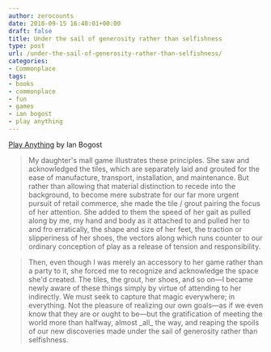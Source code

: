 ```yaml
---
author: zerocounts
date: 2018-09-15 16:40:01+00:00
draft: false
title: Under the sail of generosity rather than selfishness
type: post
url: /under-the-sail-of-generosity-rather-than-selfishness/
categories:
- Commonplace
tags:
- books
- commonplace
- fun
- games
- ian bogost
- play anything
---
```


[Play Anything](http://bogost.com/books/play-anything/) by Ian Bogost


<blockquote>My daughter's mall game illustrates these principles. She saw and acknowledged the tiles, which are separately laid and grouted for the ease of manufacture, transport, installation, and maintenance. But rather than allowing that material distinction to recede into the background, to become mere substrate for our far more urgent pursuit of retail commerce, she made the tile / grout pairing the focus of her attention. She added to them the speed of her gait as pulled along by me, my hand and body as it attached to and pulled her to and fro erratically, the shape and size of her feet, the traction or slipperiness of her shoes, the vectors along which runs counter to our ordinary conception of play as a release of tension and responsibility.</blockquote>




<blockquote>Then, even though I was merely an accessory to her game rather than a party to it, she forced me to recognize and acknowledge the space she'd created. The tiles, the grout, her shoes, and so on—I became newly aware of these things simply by virtue of attending to her indirectly. We must seek to capture that magic everywhere; in everything. Not the pleasure of realizing our own goals—as if we even know that they are or ought to be—but the gratification of meeting the world more than halfway, almost _all_ the way, and reaping the spoils of our new discoveries made under the sail of generosity rather than selfishness.</blockquote>
